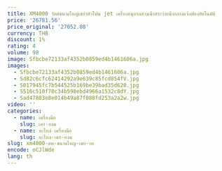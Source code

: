 ```yaml
---
title: XM4000 วัตต์ขนาดใหญ่เขย่าหัวโฟม jet เครื่องอนุบาลสวนน้ําสระว่ายน้ํากลางแจ้งฟองอัตโนมัติ
price: '26781.56'
price_original: '27052.08'
currency: THB
discount: 1%
rating: 4
volume: 98
image: Sfbcbe72133af4352b0859ed4b1461606a.jpg
images:
  - Sfbcbe72133af4352b0859ed4b1461606a.jpg
  - Sd82c6cfc62414292a9e639c85fcd854fV.jpg
  - S017945fc7b544525b169be39bad35d620.jpg
  - S516c510f70c34b598ebd4966a1532c8dY.jpg
  - Sad47803e8e014b49a87f080fd253a2a2w.jpg
video: ''
categories:
  - name: เครื่องมือ
    slug: เคร-องม
  - name: อะไหล่ เครื่องมือ
    slug: อะไหล-เคร-องม
slug: xm4000-ตต-ขนาดใหญ-เขย-าห
encode: oCJlWde
lang: th
---
```

  